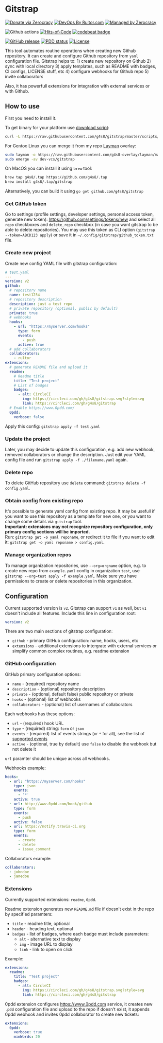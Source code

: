 # Gitstrap

[![Donate via Zerocracy](https://www.0crat.com/contrib-badge/CF7JL4282.svg)](https://www.0crat.com/contrib/CF7JL4282)
[![DevOps By Rultor.com](http://www.rultor.com/b/g4s8/gitstrap)](http://www.rultor.com/p/g4s8/gitstrap)
[![Managed by Zerocracy](https://www.0crat.com/badge/CF7JL4282.svg)](https://www.0crat.com/p/CF7JL4282)

![Github actions](https://github.com/g4s8/gitstrap/workflows/Go/badge.svg)
[![Hits-of-Code](https://hitsofcode.com/github/g4s8/gitstrap)](https://hitsofcode.com/view/github/g4s8/gitstrap)
[![codebeat badge](https://codebeat.co/badges/89bbb569-fba9-4c68-9b21-e2520b59fbeb)](https://codebeat.co/projects/github-com-g4s8-gitstrap-master)

[![GitHub release](https://img.shields.io/github/release/g4s8/gitstrap.svg?label=version)](https://github.com/g4s8/gitstrap/releases/latest)
[![PDD status](http://www.0pdd.com/svg?name=g4s8/gitstrap)](http://www.0pdd.com/p?name=g4s8/gitstrap)
[![License](https://img.shields.io/github/license/g4s8/gitstrap.svg?style=flat-square)](https://github.com/g4s8/gitstrap/blob/master/LICENSE)

This tool automates routine operations when creating new Github repository.
It can create and configure Github repository from `yaml` configuration file.
Gitstrap helps to: 1) create new repository on Github 2) sync with local directory
3) apply templates, such as README with badges, CI configs, LICENSE stuff, etc
4) configure webhooks for Github repo 5) invite collaborators

Also, it has powerfull extensions for integration with external services or with
Github.

## How to use

First you need to install it.

To get binary for your platform use [download script](https://github.com/g4s8/gitstrap/blob/master/scripts/download.sh):
```sh
curl -L https://raw.githubusercontent.com/g4s8/gitstrap/master/scripts/download.sh | sh
```

For Gentoo Linux you can merge it from my repo [Layman](https://wiki.gentoo.org/wiki/Layman) overlay:
```sh
sudo layman -o https://raw.githubusercontent.com/g4s8-overlay/layman/master/repositories.xml -a g4s8
sudo emerge -av dev-vcs/gitstrap
```

On MacOS you can install it using `brew` tool:
```sh
brew tap g4s8/.tap https://github.com/g4s8/.tap
brew install g4s8/.tap/gitstrap
```

Alternatively, you can build it using `go get github.com/g4s8/gitstrap`

### Get GitHub token

Go to settings (profile settings, developer settings, personal access token, generate new token):
https://github.com/settings/tokens/new
and select all `repo` checkboxes and `delete_repo` checkbox (in case you want gitstrap to be able to
delete repositories). You may use this token as CLI option (`gitstrap --token=ABCD123 apply`)
or save it in `~/.config/gitstrap/github_token.txt` file.

### Create new project

Create new config YAML file with gitstrap configuration:
```yaml
# test.yaml
---
version: v2
github:
  # repository name
  name: test1234
  # repository description
  description: just a test repo
  # private repository (optional, public by default)
  private: true
  # webhooks
  hooks:
    - url: "https://myserver.com/hooks"
      type: form
      events:
        - push
      active: true
  # add collaborators
  collaborators:
    - rultor
extensions:
  # generate README file and upload it
  readme:
    # Readme title
    title: "Test project"
    # List of badges
    badges:
      - alt: CircleCI
        img: https://circleci.com/gh/g4s8/gitstrap.svg?style=svg
        link: https://circleci.com/gh/g4s8/gitstrap
  # Enable https://www.0pdd.com/
  0pdd:
    verbose: false
```

Apply this config: `gitstrap apply -f test.yaml`

### Update the project

Later, you may decide to update this configuration, e.g. add new webhook,
removed collaborators or change the description. Just edit your YAML config file
and run `gitstrap apply -f ./filename.yaml` again.

### Delete repo

To delete GitHub repository use `delete` command:
`gitstrap delete -f config.yaml`.

### Obtain config from existing repo

It's possible to generate yaml config from existing repo.
It may be usefull if you want to use this repository as a template for new one,
or you want to change some details via `gitstrap` tool.<br/>
**Important: extensions may not recognize repository configuration, only primary config sections
will be imported.**<br/>
Run: `gitstrap get -o yaml reponame`, or redirect it to file if you want to edit it:
`gitstrap get -o yaml reponame > config.yaml`.


### Manage organization repos

To manage organization repositories, use `--org=orgname` option, e.g. to create new repo
from `example.yaml` config in organization `test`, use `gitstrap --org=test apply -f example.yaml`.
Make sure you have permissions to create or delete repositories in this organization.

## Configuration

Current supported version is `v2`. Gitstrap can support `v1` as well, but
`v1` doesn't include all features. Include this line in configuration root:
```yaml
version: v2
```

There are two main sections of gitstrap configuration:
 - `github` - primary GitHub configuration: name, hooks, users, etc
 - `extensions` - additional extensions to intergrate with external services
 or simplify common complex routines, e.g. readme extension

### GitHub configuration

GitHub primary configuration options:
 - `name` - (required) repository name
 - `description` - (optional) repository description
 - `private` - (optional, default false) public repository or private
 - `hooks` - (optional) list of webhooks
 - `collaborators` - (optional) list of usernames of collaborators

Each webhooks has these options:
 - `url` - (required) hook URL
 - `type` - (required) string: `form` or `json`
 - `events` - (required) list of events strings (or `*` for all), see the list of
 [supported events](https://developer.github.com/webhooks/#events)
 - `active` - (optional, true by default) use `false` to disable the webhook but not
 delete it

`url` paramter should be unique across all webhooks.

Webhooks example:
```yaml
hooks:
  - url: "https://myserver.com/hooks"
    type: json
    events:
      - '*'
    active: true
  - url: http://www.0pdd.com/hook/github
    type: form
    events:
      - push
    active: false
  - url: https://notify.travis-ci.org
    type: form
    events:
      - create
      - delete
      - issue_comment
```

Collaborators example:
```yaml
collaborators:
  - johndoe
  - janedoe
```

### Extensions
Currently supported extensions: `readme`, `0pdd`.

Readme extension generates new `README.md` file if doesn't exist in the repo
by specified paramters:
 - `title` - readme title, optional
 - `header` - heading text, optional
 - `badges` - list of badges, where each badge must include parameters:
   - `alt` - alternative text to display
   - `img` - image URL to display
   - `link` - link to open on click

Example:
```yaml
extensions:
  readme:
    title: "Test project"
    badges:
      - alt: CircleCI
        img: https://circleci.com/gh/g4s8/gitstrap.svg?style=svg
        link: https://circleci.com/gh/g4s8/gitstrap
```

0pdd extension configures https://www.0pdd.com service, it creates new
`.pdd` configuration file and upload to the repo if doesn't exist,
it appends 0pdd webhook and invites 0pdd collaborator to create new tickets:
```yaml
extensions:
  0pdd:
    verbose: true
    minWords: 20
```

